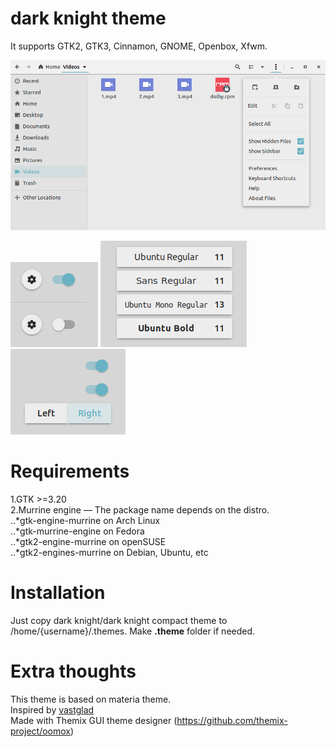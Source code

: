 # dark knight theme
It supports GTK2, GTK3, Cinnamon, GNOME, Openbox, Xfwm.

![Test Image 1](https://github.com/Bryan-U/image/blob/master/7.png)

![Test Image 2](https://github.com/Bryan-U/image/blob/master/1.png)
![Test Image 3](https://github.com/Bryan-U/image/blob/master/2.png)
![Test Image 4](https://github.com/Bryan-U/image/blob/master/3.png)

# Requirements
1.GTK >=3.20 <br> 
2.Murrine engine — The package name depends on the distro. <br> 
..*gtk-engine-murrine on Arch Linux <br> 
..*gtk-murrine-engine on Fedora <br> 
..*gtk2-engine-murrine on openSUSE <br> 
..*gtk2-engines-murrine on Debian, Ubuntu, etc <br> 

# Installation
Just copy dark knight/dark knight compact theme to /home/{username}/.themes. 
Make __.theme__ folder if needed.

# Extra thoughts
This theme is based on materia theme. <br>
Inspired by [vastglad](https://twitter.com/vastglad/) <br>
Made with Themix GUI theme designer (https://github.com/themix-project/oomox)
